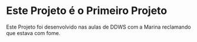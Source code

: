 # Este Projeto é o Primeiro Projeto

Este Projeto foi desenvolvido nas aulas de DDWS com a Marina reclamando que estava com fome.